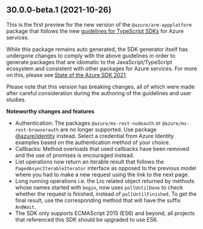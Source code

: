 ## 30.0.0-beta.1 (2021-10-26)

This is the first preview for the new version of the `@azure/arm-appplatform` package that follows the new [guidelines for TypeScript SDKs](https://azure.github.io/azure-sdk/typescript_introduction.html) for Azure services.

While this package remains auto generated, the SDK generator itself has undergone changes to comply with the above guidelines in order to generate packages that are idiomatic to the JavaScript/TypeScript ecosystem and consistent with other packages for Azure services. For more on this, please see [State of the Azure SDK 2021](https://devblogs.microsoft.com/azure-sdk/state-of-the-azure-sdk-2021/).

Please note that this version has breaking changes, all of which were made after careful consideration during the authoring of the guidelines and user studies.

**Noteworthy changes and features**
- Authentication: The packages `@azure/ms-rest-nodeauth` or `@azure/ms-rest-browserauth` are no longer supported. Use package [@azure/identity](https://www.npmjs.com/package/@azure/identity) instead. Select a credential from Azure Identity examples based on the authentication method of your choice.
- Callbacks: Method overloads that used callbacks have been removed and the use of promises is encouraged instead.
- List operations now return an iterable result that follows the `PagedAsyncIterableIterator` interface as opposed to the previous model where you had to make a new request using the link to the next page.
- Long running operations i.e. the Lro related object returned by methods whose names started with `begin`, now uses `pollUntilDone` to check whether the request is finished, instead of `pollUntilFinished`. To get the final result, use the corresponding method that will have the suffix `AndWait`.
- The SDK only supports ECMAScript 2015 (ES6) and beyond, all projects that referenced this SDK should be upgraded to use ES6.
